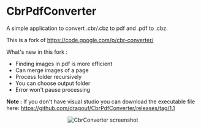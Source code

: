 CbrPdfConverter
===============

A simple application to convert .cbr/.cbz to pdf and .pdf to .cbz.

This is a fork of https://code.google.com/p/cbr-converter/

What's new in this fork :

  - Finding images in pdf is more efficient
  - Can merge images of a page 
  - Process folder recursively
  - You can choose output folder
  - Error won't pause processing 

__Note :__ If you don't have visual studio you can download the executable file here: https://github.com/dragouf/CbrPdfConverter/releases/tag/1.1

<p align="center">
<img src="http://i.imgur.com/m34YK9n.png" alt="CbrConverter screenshot" />
</p>
